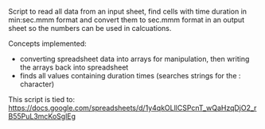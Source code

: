 Script to read all data from an input sheet, find cells with time duration in min:sec.mmm format and convert them to sec.mmm format in an output sheet so the numbers can be used in calcuations.

Concepts implemented:
- converting spreadsheet data into arrays for manipulation, then writing the arrays back into spreadsheet
- finds all values containing duration times (searches strings for the : character)

This script is tied to: https://docs.google.com/spreadsheets/d/1y4qkOLllCSPcnT_wQaHzqDjO2_rB55PuL3mcKoSglEg
